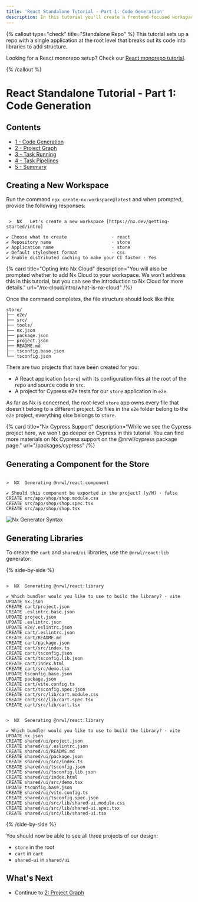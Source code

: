 ```yaml
---
title: 'React Standalone Tutorial - Part 1: Code Generation'
description: In this tutorial you'll create a frontend-focused workspace with Nx.
---
```


{% callout type="check" title="Standalone Repo" %}
This tutorial sets up a repo with a single application at the root level that breaks out its code into libraries to add structure.

Looking for a React monorepo setup? Check our [React monorepo tutorial](/react-tutorial/1-code-generation).

{% /callout %}

# React Standalone Tutorial - Part 1: Code Generation

## Contents

- [1 - Code Generation](/react-standalone-tutorial/1-code-generation)
- [2 - Project Graph](/react-standalone-tutorial/2-project-graph)
- [3 - Task Running](/react-standalone-tutorial/3-task-running)
- [4 - Task Pipelines](/react-standalone-tutorial/4-task-pipelines)
- [5 - Summary](/react-standalone-tutorial/5-summary)

## Creating a New Workspace

Run the command `npx create-nx-workspace@latest` and when prompted, provide the following responses:

```{% command="npx create-nx-workspace@latest" path="~" %}

 >  NX   Let's create a new workspace [https://nx.dev/getting-started/intro]

✔ Choose what to create                 · react
✔ Repository name                       · store
✔ Application name                      · store
✔ Default stylesheet format             · css
✔ Enable distributed caching to make your CI faster · Yes
```

{% card title="Opting into Nx Cloud" description="You will also be prompted whether to add Nx Cloud to your workspace. We won't address this in this tutorial, but you can see the introduction to Nx Cloud for more details." url="/nx-cloud/intro/what-is-nx-cloud" /%}

Once the command completes, the file structure should look like this:

```treeview
store/
├── e2e/
├── src/
├── tools/
├── nx.json
├── package.json
├── project.json
├── README.md
├── tsconfig.base.json
└── tsconfig.json
```

There are two projects that have been created for you:

- A React application (`store`) with its configuration files at the root of the repo and source code in `src`.
- A project for Cypress e2e tests for our `store` application in `e2e`.

As far as Nx is concerned, the root-level `store` app owns every file that doesn't belong to a different project. So files in the `e2e` folder belong to the `e2e` project, everything else belongs to `store`.

{% card title="Nx Cypress Support" description="While we see the Cypress project here, we won't go deeper on Cypress in this tutorial. You can find more materials on Nx Cypress support on the @nrwl/cypress package page." url="/packages/cypress" /%}

## Generating a Component for the Store

```{% command="npx nx g @nrwl/react:component shop" path="~/store" %}

>  NX  Generating @nrwl/react:component

✔ Should this component be exported in the project? (y/N) · false
CREATE src/app/shop/shop.module.css
CREATE src/app/shop/shop.spec.tsx
CREATE src/app/shop/shop.tsx
```

![Nx Generator Syntax](/shared/react-standalone-tutorial/generator-syntax.svg)

## Generating Libraries

To create the `cart` and `shared/ui` libraries, use the `@nrwl/react:lib` generator:

{% side-by-side %}

```{% command="npx nx g @nrwl/react:library cart" path="~/store" %}

>  NX  Generating @nrwl/react:library

✔ Which bundler would you like to use to build the library? · vite
UPDATE nx.json
CREATE cart/project.json
CREATE .eslintrc.base.json
UPDATE project.json
UPDATE .eslintrc.json
UPDATE e2e/.eslintrc.json
CREATE cart/.eslintrc.json
CREATE cart/README.md
CREATE cart/package.json
CREATE cart/src/index.ts
CREATE cart/tsconfig.json
CREATE cart/tsconfig.lib.json
CREATE cart/index.html
CREATE cart/src/demo.tsx
UPDATE tsconfig.base.json
UPDATE package.json
CREATE cart/vite.config.ts
CREATE cart/tsconfig.spec.json
CREATE cart/src/lib/cart.module.css
CREATE cart/src/lib/cart.spec.tsx
CREATE cart/src/lib/cart.tsx
```

```{% command="npx nx g @nrwl/react:lib shared/ui" path="~/store" %}

>  NX  Generating @nrwl/react:library

✔ Which bundler would you like to use to build the library? · vite
UPDATE nx.json
CREATE shared/ui/project.json
CREATE shared/ui/.eslintrc.json
CREATE shared/ui/README.md
CREATE shared/ui/package.json
CREATE shared/ui/src/index.ts
CREATE shared/ui/tsconfig.json
CREATE shared/ui/tsconfig.lib.json
CREATE shared/ui/index.html
CREATE shared/ui/src/demo.tsx
UPDATE tsconfig.base.json
CREATE shared/ui/vite.config.ts
CREATE shared/ui/tsconfig.spec.json
CREATE shared/ui/src/lib/shared-ui.module.css
CREATE shared/ui/src/lib/shared-ui.spec.tsx
CREATE shared/ui/src/lib/shared-ui.tsx
```

{% /side-by-side %}

You should now be able to see all three projects of our design:

- `store` in the root
- `cart` in `cart`
- `shared-ui` in `shared/ui`

## What's Next

- Continue to [2: Project Graph](/react-standalone-tutorial/2-project-graph)
